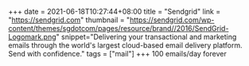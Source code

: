 +++
date = 2021-06-18T10:27:44+08:00
title = "Sendgrid"
link = "https://sendgrid.com"
thumbnail = "https://sendgrid.com/wp-content/themes/sgdotcom/pages/resource/brand//2016/SendGrid-Logomark.png"
snippet="Delivering your transactional and marketing emails through the world's largest cloud-based email delivery platform. Send with confidence."
tags = ["mail"]
+++
100 emails/day forever
